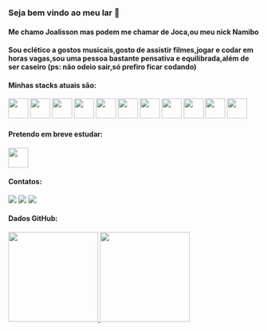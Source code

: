 ### Seja bem vindo ao meu lar 👋
#### Me chamo Joalisson mas podem me chamar de Joca,ou meu nick Namibo

#### Sou eclético a gostos musicais,gosto de assistir filmes,jogar e codar em horas vagas,sou uma pessoa bastante pensativa e equilibrada,além de ser caseiro (ps: não odeio sair,só prefiro ficar codando)

#### Minhas stacks atuais são:
<img src="https://cdn.jsdelivr.net/gh/devicons/devicon/icons/html5/html5-plain-wordmark.svg" width="40" height="40"/>          <img src="https://cdn.jsdelivr.net/gh/devicons/devicon/icons/css3/css3-original.svg" width="40" height="40"/>          <img src="https://cdn.jsdelivr.net/gh/devicons/devicon/icons/javascript/javascript-plain.svg" width="40" height="40"/>         <img src="https://cdn.jsdelivr.net/gh/devicons/devicon/icons/sass/sass-original.svg" width="40" height="40"/>         <img src="https://cdn.jsdelivr.net/gh/devicons/devicon/icons/angularjs/angularjs-original.svg" width="40" height="40" />         <img src="https://cdn.jsdelivr.net/gh/devicons/devicon/icons/php/php-original.svg" width="40" height="40"/>        <img src="https://cdn.jsdelivr.net/gh/devicons/devicon/icons/laravel/laravel-original.svg" width="40" height="40"/>         <img src="https://cdn.jsdelivr.net/gh/devicons/devicon/icons/postgresql/postgresql-original-wordmark.svg" width="40" height="40"/>        <img src="https://cdn.jsdelivr.net/gh/devicons/devicon/icons/mysql/mysql-original-wordmark.svg" width="40" height="40"/>         <img src="https://cdn.jsdelivr.net/gh/devicons/devicon/icons/java/java-original.svg" width="40" height="40"/>             <img src="https://cdn.jsdelivr.net/gh/devicons/devicon/icons/spring/spring-original.svg" width="40" height="40"/>

#### Pretendo em breve estudar:

<img src="https://cdn.jsdelivr.net/gh/devicons/devicon@latest/icons/cplusplus/cplusplus-original.svg" width="40" height="40"/>
          

#### Contatos:

<div>
<a href="https://instagram.com/j.maia06" target="_blank"><img loading="lazy" src="https://img.shields.io/badge/-Instagram-%23E4405F?style=for-the-badge&logo=instagram&logoColor=white" target="_blank"></a>
<a href = "mailto:namibo654@gmail.com"><img loading="lazy" src="https://img.shields.io/badge/Gmail-D14836?style=for-the-badge&logo=gmail&logoColor=white" target="_blank"></a>
<a href="https://www.linkedin.com/in/joalisson-p-maia-5396b5232" target="_blank"><img loading="lazy" src="https://img.shields.io/badge/-LinkedIn-%230077B5?style=for-the-badge&logo=linkedin&logoColor=white" target="_blank"></a>   
</div>

#### Dados GitHub:
<div>
<a href="https://github.com/Nammibo06">
<img loading="lazy" height="180em" src="https://github-readme-stats.vercel.app/api/top-langs/?username=Namibo06&layout=compact&langs_count=7&theme=dracula"/>
<img loading="lazy" height="180em" src="https://github-readme-stats.vercel.app/api?username=Namibo06&show_icons=true&theme=dracula&include_all_commits=true&count_private=true"/>
</div>
